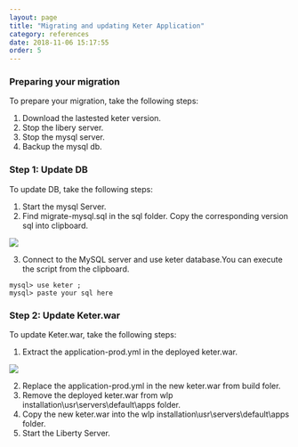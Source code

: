 ```yaml
---
layout: page
title: "Migrating and updating Keter Application"
category: references
date: 2018-11-06 15:17:55
order: 5
---
```


### Preparing your migration

To prepare your migration, take the following steps:  

1. Download the lastested keter version.
2. Stop the libery server.  
3. Stop the mysql server.  
4. Backup the mysql db.    

### Step 1: Update DB

To update DB, take the following steps: 

1. Start the mysql Server.  
2. Find migrate-mysql.sql in the sql folder. Copy the corresponding version sql into clipboard.   

![][mysqlmigration]   

3. Connect to the MySQL server and use keter database.You can execute the script from the  clipboard. 

``` 
mysql> use keter ;   
mysql> paste your sql here   
```    

### Step 2: Update Keter.war   

To update Keter.war, take the following steps: 

1. Extract the application-prod.yml in the deployed keter.war.

![][yamlmigration] 

2. Replace the application-prod.yml in the new keter.war from build foler.     
3. Remove the deployed keter.war from wlp installation\usr\servers\default\apps folder.     
4. Copy the new keter.war into the wlp installation\usr\servers\default\apps folder.    
5. Start the Liberty Server.  

  

[yamlmigration]: ../images/install/productionyaml.png
[mysqlmigration]: ../images/install/mysqlmigration.png
